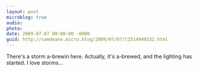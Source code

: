```yaml
---
layout: post
microblog: true
audio: 
photo: 
date: 2009-07-07 00:00:00 -0000
guid: http://samdeane.micro.blog/2009/07/07/t2514940332.html
---
```

There's a storm a-brewin here. Actually, it's a-brewed, and the lighting has started. I love storms...
